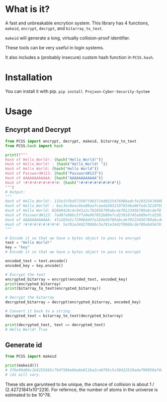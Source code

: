 # What is it?
A fast and unbreakable encrytion system.
This library has 4 functions, `makeid`, `encrypt`, `decrypt`, and `bitarray_to_text`.

`makeid` will generate a long, virtually collision-proof identifier.

These tools can be very useful in login systems.

It also includes a (probably insecure) custom hash function in `PCSS.hash`.
# Installation
You can install it with pip.
`pip install Projxon-Cyber-Security-System`


# Usage

## Encyrpt and Decrypt
```py
from PCSS import encrypt, decrypt, makeid, bitarray_to_text
from PCSS.hash import hash

print(f"""
Hash of Hello_World!: {hash("Hello_World!")}
Hash of Hello_World! : {hash("Hello_World! ")}
Hash of Hello World: {hash("Hello World")}
Hash of Password#123: {hash("Password#123")}
Hash of AAAAAAAAAAAA: {hash("AAAAAAAAAAAA")}
Hash of !#!#!#!#!#!#!#!#: {hash("!#!#!#!#!#!#!#!#")}
""")
# Output:
"""
Hash of Hello_World!: 133e15fbd573507fd63714d032547698badcfe1032547698badcfe1032547698badcfe1032547698badcfe1032547698badcfe1032547698badcfe1032547698badcfe1032547698badcfe1032547698badcfe1032547698badcfe1032547698badcfe1032547698badcfe1032547698badcfe1032fe1032547698badcfe1032
Hash of Hello_World! : 6ac3ec8eac8ea90aafcaeda5832107654ba98fedc32107654ba98fedc32107654ba98fedc32107654ba98fedc32107654ba98fedc32107654ba98fedc32107654ba98fedc32107654ba98fedc32107654ba98fedc32107654ba98fedc32107654ba98fedc32107654ba9854ba98fedc32107654bfeecddc32107654ba98fedc3
Hash of Hello World: 026b0426c4c941a2c762056789abcdef0123456789abcdef0123456789abcdef0123456789abcdef0123456789abcdef0123456789abcdef0123456789abcdef0123456789abcdef0123456789abcdef0123456789abcdef0123456789abcdef0123ef0123456789abcdef0455766789abcdef012345182439abcdef01234567
Hash of Password#123: 7ad07a98bc5ffa9e967052b89efcd23016745ab89efcd23016745ab89efcd23016745ab89efcd23016745ab89efcd23016745ab89efcd23016745ab89efcd23016745ab89efcd23016745ab89efcd23016745ab89efcd2301cd23016745ab89efcd26775445ab89efcd2301673a061b89efcd230164f5bacd23016745ab89efb
Hash of AAAAAAAAAAAA: 4fa183e5c7290b6d4fa183e56789abcdef0123456789abcdef0123456789abcdef0123456789abcdef0123456789abcdef0123456789abcdef0123456789abcdef0123456789abcdef0123456789ab6789abcdef012345678cddfeef0123456789abcd90acb123456789abce5f106789abcdef0123d6e0f789abcdef01234567
Hash of !#!#!#!#!#!#!#!#: 5a781e34d2f096bc5a781e34d2f096bcdef89ab45670123cdef89ab45670123cdef89ab45670123cdef89ab45670123cdef89ab45670123cdef89ab45670123cdef23cdef89ab45670123c899baab45670123cdef89d4e8f5670123cdef8a1b5423cdef89ab456792a4b3cdef89ab456700d165ef89ab45670123cdef7067ccc
"""

# Encode it so that we have a bytes object to pass to encrypt
text = "Hello World!"
key = "key"
# Encode it so that we have a bytes object to pass to encrypt

encoded_text = text.encode()
encoded_key = key.encode()

# Encrypt the text
encrypted_bitarray = encrypt(encoded_text, encoded_key)
print(encrypted_bitarray)
print(bitarray_to_text(encrypted_bitarray))

# Decrypt the bitarray
decrypted_bitarray = decrypt(encrypted_bitarray, encoded_key)

# Convert it back to a string.
decrypted_text = bitarray_to_text(decrypted_bitarray)

print(decrypted_text, text == decrypted_text)
# Hello World! True

```


## Generate id
```py
from PCSS import makeid

print(makeid()) 
# 3fbe99d84c1b9255565c79d758bebba6e011ba2ca0795c5c50d22519adaf99050e74cb261933091fc4c52d6a7581c3681557e4adf495b1cd1314579e962791efc6d5ceb9133de75cd25a20a99d50cf4b7bf927f61dfa298d69d573da101f26a973241224-a5eb-49fa-828b-f86b89d9a4745480679b-4d20-5b8a-a72b-268877dc086a
# ids will vary.
```
These ids are garunteed to be unique, the chance of collision is about 1 / (2.42721841x10^229).
For refernce, the number of atoms in the universe is estimated to be 10^78.

